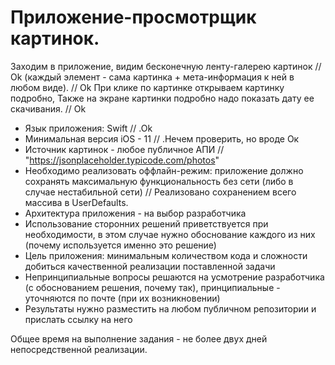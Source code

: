 #  Приложение-просмотрщик картинок.
 
Заходим в приложение, видим бесконечную ленту-галерею картинок  // Ok
(каждый элемент - сама картинка + мета-информация к ней в любом виде). // Ok
 При клике по картинке открываем картинку подробно, 
Также на экране картинки подробно надо показать дату ее скачивания. // Ok

- Язык приложения: Swift  // .Ok
- Минимальная версия iOS - 11  // .Нечем проверить, но вроде Ок
- Источник картинок - любое публичное АПИ  // "https://jsonplaceholder.typicode.com/photos"  
- Необходимо реализовать оффлайн-режим: приложение должно сохранять максимальную функциональность без сети (либо в случае нестабильной сети) // Реализовано сохранением всего массива в UserDefaults.   
- Архитектура приложения - на выбор разработчика
- Использование сторонних решений приветствуется при необходимости, в этом случае нужно обоснование каждого из них (почему используется именно это решение)  
- Цель приложения: минимальным количеством кода и сложности добиться качественной реализации поставленной задачи
- Непринципиальные вопросы решаются на усмотрение разработчика (с обоснованием решения, почему так), принципиальные - уточняются по почте (при их возникновении)
- Результаты нужно разместить на любом публичном репозитории и прислать ссылку на него
 
Общее время на выполнение задания - не более двух дней непосредственной реализации. 
